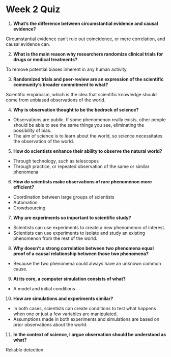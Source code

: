 # Week 2 Quiz

1. **What’s the difference between circumstantial evidence and causal evidence?**

Circumstantial evidence can’t rule out coincidence, or mere correlation, and causal evidence can. 

2. **What is the main reason why researchers randomize clinical trials for drugs or medical treatments?**

To remove potential biases inherent in any human activity.  

3. **Randomized trials and peer-review are an expression of the scientific community’s broader commitment to what?**

Scientific empiricism, which is the idea that scientific knowledge should come from unbiased observations of the world. 

4. **Why is observation thought to be the bedrock of science?**

- Observations are public. If some phenomenon really exists, other people  should be able to see the same things you see, eliminating the  possibility of bias.
- The aim of science is to learn about the world, so science necessitates the observation of the world.  

5. **How do scientists enhance their ability to observe the natural world?**

- Through technology, such as telescopes 
- Through practice, or repeated observation of the same or similar phenomena 

6. **How do scientists make observations of rare phenomenon more efficient?**

- Coordination between large groups of scientists 
- Automation
- Crowdsourcing

7. **Why are experiments so important to scientific study?**

- Scientists can use experiments to create a new phenomenon of interest. 
- Scientists can use experiments to isolate and study an existing phenomenon from the rest of the world.   

8. **Why doesn’t a strong correlation between two phenomena equal proof of a causal relationship between those two phenomena?**

- Because the two phenomena could always have an unknown common cause. 

9. **At its core, a computer simulation consists of what?**

- A model and initial conditions

10. **How are simulations and experiments similar?**

- In both cases, scientists can create conditions to test what happens when one or just a few variables are manipulated.
- Assumptions made in both experiments and simulations are based on prior observations about the world. 

11. **In the context of science, I argue observation should be understood as what?**

Reliable detection 


